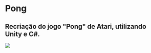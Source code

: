 # Pong
## Recriação do jogo "Pong" de Atari, utilizando Unity e C#.


![](https://media1.tenor.com/images/f122c306a0ce2fec19b5c37e4d459e9f/tenor.gif?itemid=12729647)
